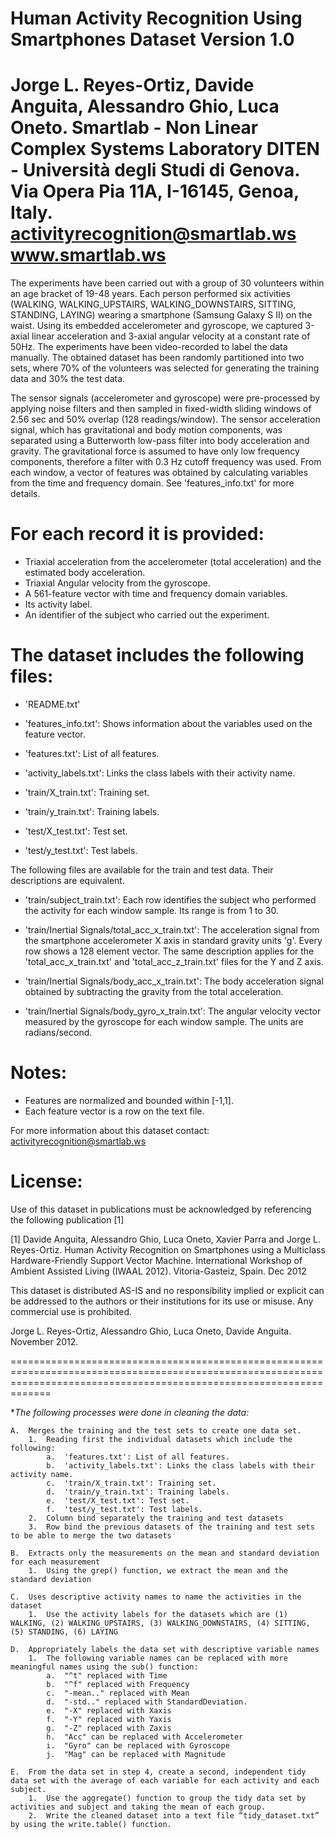 Human Activity Recognition Using Smartphones Dataset
Version 1.0
==================================================================
Jorge L. Reyes-Ortiz, Davide Anguita, Alessandro Ghio, Luca Oneto.
Smartlab - Non Linear Complex Systems Laboratory
DITEN - Università degli Studi di Genova.
Via Opera Pia 11A, I-16145, Genoa, Italy.
activityrecognition@smartlab.ws
www.smartlab.ws
==================================================================

The experiments have been carried out with a group of 30 volunteers within an age bracket of 19-48 years. Each person performed six activities (WALKING, WALKING_UPSTAIRS, WALKING_DOWNSTAIRS, SITTING, STANDING, LAYING) wearing a smartphone (Samsung Galaxy S II) on the waist. Using its embedded accelerometer and gyroscope, we captured 3-axial linear acceleration and 3-axial angular velocity at a constant rate of 50Hz. The experiments have been video-recorded to label the data manually. The obtained dataset has been randomly partitioned into two sets, where 70% of the volunteers was selected for generating the training data and 30% the test data. 

The sensor signals (accelerometer and gyroscope) were pre-processed by applying noise filters and then sampled in fixed-width sliding windows of 2.56 sec and 50% overlap (128 readings/window). The sensor acceleration signal, which has gravitational and body motion components, was separated using a Butterworth low-pass filter into body acceleration and gravity. The gravitational force is assumed to have only low frequency components, therefore a filter with 0.3 Hz cutoff frequency was used. From each window, a vector of features was obtained by calculating variables from the time and frequency domain. See 'features_info.txt' for more details. 

For each record it is provided:
======================================

- Triaxial acceleration from the accelerometer (total acceleration) and the estimated body acceleration.
- Triaxial Angular velocity from the gyroscope. 
- A 561-feature vector with time and frequency domain variables. 
- Its activity label. 
- An identifier of the subject who carried out the experiment.

The dataset includes the following files:
=========================================

- 'README.txt'

- 'features_info.txt': Shows information about the variables used on the feature vector.

- 'features.txt': List of all features.

- 'activity_labels.txt': Links the class labels with their activity name.

- 'train/X_train.txt': Training set.

- 'train/y_train.txt': Training labels.

- 'test/X_test.txt': Test set.

- 'test/y_test.txt': Test labels.

The following files are available for the train and test data. Their descriptions are equivalent. 

- 'train/subject_train.txt': Each row identifies the subject who performed the activity for each window sample. Its range is from 1 to 30. 

- 'train/Inertial Signals/total_acc_x_train.txt': The acceleration signal from the smartphone accelerometer X axis in standard gravity units 'g'. Every row shows a 128 element vector. The same description applies for the 'total_acc_x_train.txt' and 'total_acc_z_train.txt' files for the Y and Z axis. 

- 'train/Inertial Signals/body_acc_x_train.txt': The body acceleration signal obtained by subtracting the gravity from the total acceleration. 

- 'train/Inertial Signals/body_gyro_x_train.txt': The angular velocity vector measured by the gyroscope for each window sample. The units are radians/second. 

Notes: 
======
- Features are normalized and bounded within [-1,1].
- Each feature vector is a row on the text file.

For more information about this dataset contact: activityrecognition@smartlab.ws

License:
========
Use of this dataset in publications must be acknowledged by referencing the following publication [1] 

[1] Davide Anguita, Alessandro Ghio, Luca Oneto, Xavier Parra and Jorge L. Reyes-Ortiz. Human Activity Recognition on Smartphones using a Multiclass Hardware-Friendly Support Vector Machine. International Workshop of Ambient Assisted Living (IWAAL 2012). Vitoria-Gasteiz, Spain. Dec 2012

This dataset is distributed AS-IS and no responsibility implied or explicit can be addressed to the authors or their institutions for its use or misuse. Any commercial use is prohibited.

Jorge L. Reyes-Ortiz, Alessandro Ghio, Luca Oneto, Davide Anguita. November 2012.

=========================================================================================================================================================================

**The following processes were done in cleaning the data:*
```
A.	Merges the training and the test sets to create one data set.
    1.	Reading first the individual datasets which include the following:
        a.	'features.txt': List of all features.
        b.	'activity_labels.txt': Links the class labels with their activity name.
        c.	'train/X_train.txt': Training set.
        d.	'train/y_train.txt': Training labels.
        e.	'test/X_test.txt': Test set.
        f.	'test/y_test.txt': Test labels.
    2.	Column bind separately the training and test datasets
    3.	Row bind the previous datasets of the training and test sets to be able to merge the two datasets
    
B.	Extracts only the measurements on the mean and standard deviation for each measurement
    1.	Using the grep() function, we extract the mean and the standard deviation
    
C.	Uses descriptive activity names to name the activities in the dataset
    1.	Use the activity labels for the datasets which are (1) WALKING, (2) WALKING_UPSTAIRS, (3) WALKING_DOWNSTAIRS, (4) SITTING, (5) STANDING, (6) LAYING
    
D.	Appropriately labels the data set with descriptive variable names
    1.	The following variable names can be replaced with more meaningful names using the sub() function:
        a.	"^t" replaced with Time
        b.	"^f" replaced with Frequency
        c.	"-mean.." replaced with Mean
        d.	"-std.." replaced with StandardDeviation.
        e.	"-X" replaced with Xaxis
        f.	"-Y" replaced with Yaxis
        g.	"-Z" replaced with Zaxis
        h.	"Acc" can be replaced with Accelerometer
        i.	"Gyro" can be replaced with Gyroscope
        j.	"Mag" can be replaced with Magnitude
        
E.	From the data set in step 4, create a second, independent tidy data set with the average of each variable for each activity and each subject.
    1.	Use the aggregate() function to group the tidy data set by activities and subject and taking the mean of each group.
    2.	Write the cleaned dataset into a text file “tidy_dataset.txt” by using the write.table() function.
```
